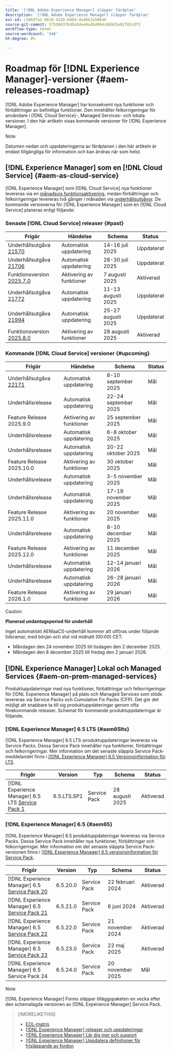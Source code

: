 ```yaml
---
title: '[!DNL Adobe Experience Manager] släpper färdplan'
description: '[!DNL Adobe Experience Manager] släpper färdplan'
exl-id: c106d7a1-8810-4328-b99d-dad862a50640
source-git-commit: 575994376d8a5dee0adb4064c069d3e92f83c0f2
workflow-type: tm+mt
source-wordcount: '546'
ht-degree: 0%

---
```



# Roadmap för [!DNL Experience Manager]-versioner {#aem-releases-roadmap}

[!DNL Adobe Experience Manager] har konsekvent nya funktioner och förbättringar av befintliga funktioner. Den innehåller felkorrigeringar för användare i [!DNL Cloud Service]-, Managed Services- och lokala versioner. I den här artikeln visas kommande versioner för [!DNL Experience Manager].

>[!NOTE]
>
>Datumen nedan och uppdateringarna av färdplanen i den här artikeln är endast tillgängliga för information och kan ändras när som helst.

## [!DNL Experience Manager] som en [!DNL Cloud Service] {#aem-as-cloud-service}

[!DNL Experience Manager] som [!DNL Cloud Service] nya funktioner levereras via en [månadsvis funktionsaktivering](https://experienceleague.adobe.com/sv/docs/experience-manager-cloud-service/content/release-notes/release-notes/release-notes-current), medan förbättringar och felkorrigeringar levereras två gånger i månaden via [underhållsutgåvor](https://experienceleague.adobe.com/sv/docs/experience-manager-cloud-service/content/release-notes/maintenance/latest).
De kommande versionerna för [!DNL Experience Manager] som en [!DNL Cloud Service] planeras enligt följande:

### Senaste [!DNL Cloud Service] releaser {#past}

| Frigör | Händelse | Schema | Status |
|---|---|---|---|
| Underhållsutgåva [21570](https://experienceleague.adobe.com/sv/docs/experience-manager-cloud-service/content/release-notes/maintenance/2025/2025-7-0#21570) | Automatisk uppdatering | 14-16 juli 2025 | Uppdaterat |
| Underhållsutgåva [21706](https://experienceleague.adobe.com/sv/docs/experience-manager-cloud-service/content/release-notes/maintenance/2025/2025-7-0#21706) | Automatisk uppdatering | 28-30 juli 2025 | Uppdaterat |
| Funktionsversion [2025.7.0](https://experienceleague.adobe.com/sv/docs/experience-manager-cloud-service/content/release-notes/release-notes/2025/release-notes-2025-7-0) | Aktivering av funktioner | 7 augusti 2025 | Aktiverad |
| Underhållsutgåva [21772](https://experienceleague.adobe.com/sv/docs/experience-manager-cloud-service/content/release-notes/maintenance/2025/2025-8-0#21772) | Automatisk uppdatering | 11-13 augusti 2025 | Uppdaterat |
| Underhållsutgåva [21994](https://experienceleague.adobe.com/sv/docs/experience-manager-cloud-service/content/release-notes/maintenance/2025/2025-8-0#21994) | Automatisk uppdatering | 25-27 augusti 2025 | Uppdaterat |
| Funktionsversion [2025.8.0](https://experienceleague.adobe.com/sv/docs/experience-manager-cloud-service/content/release-notes/release-notes/release-notes-current) | Aktivering av funktioner | 28 augusti 2025 | Aktiverad |

### Kommande [!DNL Cloud Service] versioner {#upcoming}

| Frigör | Händelse | Schema | Status |
|---|---|---|---|
| Underhållsutgåva [22171](https://experienceleague.adobe.com/sv/docs/experience-manager-cloud-service/content/release-notes/maintenance/latest) | Automatisk uppdatering | 8-10 september 2025 | Mål |
| Underhållsrelease | Automatisk uppdatering | 22-24 september 2025 | Mål |
| Feature Release 2025.9.0 | Aktivering av funktioner | 25 september 2025 | Mål |
| Underhållsrelease | Automatisk uppdatering | 6-8 oktober 2025 | Mål |
| Underhållsrelease | Automatisk uppdatering | 20-22 oktober 2025 | Mål |
| Feature Release 2025.10.0 | Aktivering av funktioner | 30 oktober 2025 | Mål |
| Underhållsrelease | Automatisk uppdatering | 3-5 november 2025 | Mål |
| Underhållsrelease | Automatisk uppdatering | 17-19 november 2025 | Mål |
| Feature Release 2025.11.0 | Aktivering av funktioner | 20 november 2025 | Mål |
| Underhållsrelease | Automatisk uppdatering | 8-10 december 2025 | Mål |
| Feature Release 2025.12.0 | Aktivering av funktioner | 11 december 2025 | Mål |
| Underhållsrelease | Automatisk uppdatering | 12-14 januari 2026 | Mål |
| Underhållsrelease | Automatisk uppdatering | 26-28 januari 2026 | Mål |
| Feature Release 2026.1.0 | Aktivering av funktioner | 29 januari 2026 | Mål |

>[!CAUTION]
>
>**Planerad undantagsperiod för underhåll**
>
> Inget automatiskt AEMaaCS-underhåll kommer att utföras under följande tidsramar, med början och slut vid midnatt (00:00) CET:
>
>* Måndagen den 24 november 2025 till tisdagen den 2 december 2025.
>* Måndagen den 8 december 2025 till fredag den 2 januari 2026.

## [!DNL Experience Manager] Lokal och Managed Services {#aem-on-prem-managed-services}

Produktuppdateringar med nya funktioner, förbättringar och felkorrigeringar för [!DNL Experience Manager] på plats och Managed Services som stöds levereras via Service Packs och Cumulative Fix Packs (CFP). Det gör det möjligt att snabbare ta till sig produktuppdateringar genom ofta förekommande releaser. Schemat för kommande produktuppdateringar är följande.

### [!DNL Experience Manager] 6.5 LTS {#aem65lts}

[!DNL Experience Manager] 6.5 LTS-produktuppdateringar levereras via Service Packs. Dessa Service Pack innehåller nya funktioner, förbättringar och felkorrigeringar. Mer information om det senaste släppta Service Pack-meddelandet finns i [[!DNL Experience Manager] 6.5 Versionsinformation för LTS](https://experienceleague.adobe.com/sv/docs/experience-manager-65-lts/content/release-notes/release-notes).

| Frigör | Version | Typ | Schema | Status |
|---|---|---|---|---|
| [!DNL Experience Manager] 6.5 LTS [Service Pack 1](https://experienceleague.adobe.com/sv/docs/experience-manager-65-lts/content/release-notes/release-notes) | 6.5.LTS.SP1 | Service Pack | 28 augusti 2025 | Aktiverad |

### [!DNL Experience Manager] 6.5 {#aem65}

[!DNL Experience Manager] 6.5 produktuppdateringar levereras via Service Packs. Dessa Service Pack innehåller nya funktioner, förbättringar och felkorrigeringar. Mer information om det senaste släppta Service Pack-versionen finns i [[!DNL Experience Manager] 6.5 versionsinformation för Service Pack](https://experienceleague.adobe.com/sv/docs/experience-manager-65/content/release-notes/release-notes).

| Frigör | Version | Typ | Schema | Status |
|---|---|---|---|---|
| [!DNL Experience Manager] 6.5 [Service Pack 20](https://experienceleague.adobe.com/sv/docs/experience-manager-65/content/release-notes/service-pack/6-5-20) | 6.5.20.0 | Service Pack | 22 februari 2024 | Aktiverad |
| [!DNL Experience Manager] 6.5 [Service Pack 21](https://experienceleague.adobe.com/sv/docs/experience-manager-65/content/release-notes/service-pack/6-5-21) | 6.5.21.0 | Service Pack | 6 juni 2024 | Aktiverad |
| [!DNL Experience Manager] 6.5 [Service Pack 22](https://experienceleague.adobe.com/sv/docs/experience-manager-65/content/release-notes/service-pack/6-5-22) | 6.5.22.0 | Service Pack | 21 november 2024 | Aktiverad |
| [!DNL Experience Manager] 6.5 [Service Pack 23](https://experienceleague.adobe.com/sv/docs/experience-manager-65/content/release-notes/release-notes) | 6.5.23.0 | Service Pack | 22 maj 2025 | Aktiverad |
| [!DNL Experience Manager] 6.5 Service Pack 24 | 6.5.24.0 | Service Pack | 20 november 2025 | Mål |

>[!NOTE]
>
>[!DNL Experience Manager] Forms släpper tilläggspaketen en vecka efter den schemalagda versionen av [!DNL Experience Manager] Service Pack.

>[!MORELIKETHIS]
>
>* [EOL-matris](https://helpx.adobe.com/se/support/programs/eol-matrix.html)
>* [[!DNL Experience Manager] releaser och uppdateringar](https://experienceleague.adobe.com/sv/docs/experience-manager-release-information/aem-release-updates/aem-releases-updates)
>* [[!DNL Experience Manager] Lär dig mer och support](https://experienceleague.adobe.com/sv/docs/experience-manager-cloud-service)
>* [[!DNL Experience Manager] Uppdatera definitioner för frisläppande av fordon](/help/using/update-release-vehicle-definitions.md)
